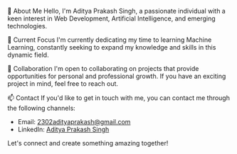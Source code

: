 👋 About Me
Hello, I'm Aditya Prakash Singh, a passionate individual with a keen interest in Web Development, Artificial Intelligence, and emerging technologies.

🌱 Current Focus
I'm currently dedicating my time to learning Machine Learning, constantly seeking to expand my knowledge and skills in this dynamic field.

💞️ Collaboration
I'm open to collaborating on projects that provide opportunities for personal and professional growth. If you have an exciting project in mind, feel free to reach out.

📫 Contact
If you'd like to get in touch with me, you can contact me through the following channels:
- Email: [2302adityaprakash@gmail.com](mailto:2302adityaprakash@gmail.com)
- LinkedIn: [Aditya Prakash Singh](https://www.linkedin.com/in/aditya-prakash-singh-a7895a251/)

Let's connect and create something amazing together!

<!---
aditya-prakash-singh/aditya-prakash-singh is a ✨ special ✨ repository because its `README.md` (this file) appears on your GitHub profile.
You can click the Preview link to take a look at your changes.
--->
